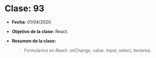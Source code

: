 # Clase: 93

- **Fecha:** 01/04/2020
- **Objetivo de la clase:** React.
- **Resumen de la clase:**

  > Formularios en React. onChange, value. Input, select, textarea.